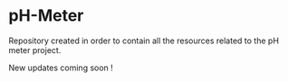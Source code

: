 # pH-Meter
Repository created in order to contain all the resources related to the pH meter project.

New updates coming soon !
